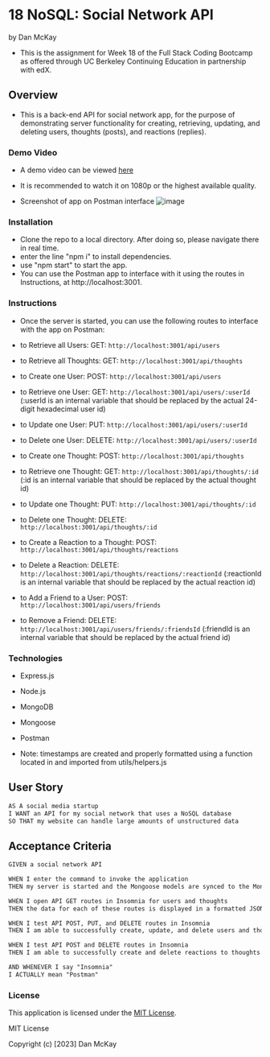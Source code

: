 # 18 NoSQL: Social Network API
by Dan McKay
* This is the assignment for Week 18 of the Full Stack Coding Bootcamp as offered through UC Berkeley Continuing Education in partnership with edX.

## Overview
* This is a back-end API for social network app, for the purpose of demonstrating server functionality for creating, retrieving, updating, and deleting users, thoughts (posts), and reactions (replies).

### Demo Video

* A demo video can be viewed [here](https://drive.google.com/file/d/1qV1IvXh6J1E-UTecCUJ5VVedTVqG4cmw/view)
* It is recommended to watch it on 1080p or the highest available quality.

* Screenshot of app on Postman interface
![image](https://github.com/DanielFMcKay/Social-Network-API/assets/123746582/01c4d57a-1fb8-4717-9a40-57c387657966)

### Installation
* Clone the repo to a local directory. After doing so, please navigate there in real time.
* enter the line "npm i" to install dependencies.
* use "npm start" to start the app.
* You can use the Postman app to interface with it using the routes in Instructions, at http://localhost:3001.

### Instructions
* Once the server is started, you can use the following routes to interface with the app on Postman:
  
* to Retrieve all Users: GET: `http://localhost:3001/api/users`
* to Retrieve all Thoughts: GET: `http://localhost:3001/api/thoughts`
 
* to Create one User: POST: `http://localhost:3001/api/users`
* to Retrieve one User: GET: `http://localhost:3001/api/users/:userId` (:userId is an internal variable that should be replaced by the actual 24-digit hexadecimal user id)
* to Update one User: PUT: `http://localhost:3001/api/users/:userId`
* to Delete one User: DELETE: `http://localhost:3001/api/users/:userId`

* to Create one Thought: POST: `http://localhost:3001/api/thoughts`
* to Retrieve one Thought: GET: `http://localhost:3001/api/thoughts/:id` (:id is an internal variable that should be replaced by the actual thought id)
* to Update one Thought: PUT: `http://localhost:3001/api/thoughts/:id`
* to Delete one Thought: DELETE: `http://localhost:3001/api/thoughts/:id`

* to Create a Reaction to a Thought: POST: `http://localhost:3001/api/thoughts/reactions`
* to Delete a Reaction: DELETE: `http://localhost:3001/api/thoughts/reactions/:reactionId` (:reactionId is an internal variable that should be replaced by the actual reaction id)

* to Add a Friend to a User: POST: `http://localhost:3001/api/users/friends`
* to Remove a Friend: DELETE: `http://localhost:3001/api/users/friends/:friendsId` (:friendId is an internal variable that should be replaced by the actual friend id)



### Technologies
* Express.js
* Node.js
* MongoDB
* Mongoose
* Postman

* Note: timestamps are created and properly formatted using a function located in and imported from utils/helpers.js

## User Story

```md
AS A social media startup
I WANT an API for my social network that uses a NoSQL database
SO THAT my website can handle large amounts of unstructured data
```

## Acceptance Criteria

```md
GIVEN a social network API

WHEN I enter the command to invoke the application
THEN my server is started and the Mongoose models are synced to the MongoDB database

WHEN I open API GET routes in Insomnia for users and thoughts
THEN the data for each of these routes is displayed in a formatted JSON

WHEN I test API POST, PUT, and DELETE routes in Insomnia
THEN I am able to successfully create, update, and delete users and thoughts in my database

WHEN I test API POST and DELETE routes in Insomnia
THEN I am able to successfully create and delete reactions to thoughts and add and remove friends to a user’s friend list

AND WHENEVER I say "Insomnia"
I ACTUALLY mean "Postman"
```

### License
This application is licensed under the [MIT License](https://choosealicense.com/licenses/mit/).

MIT License

Copyright (c) [2023] Dan McKay

